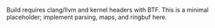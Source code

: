 Build requires clang/llvm and kernel headers with BTF.
This is a minimal placeholder; implement parsing, maps, and ringbuf here.
